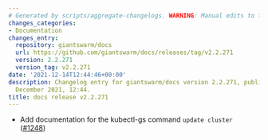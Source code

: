 ```yaml
---
# Generated by scripts/aggregate-changelogs. WARNING: Manual edits to this files will be overwritten.
changes_categories:
- Documentation
changes_entry:
  repository: giantswarm/docs
  url: https://github.com/giantswarm/docs/releases/tag/v2.2.271
  version: 2.2.271
  version_tag: v2.2.271
date: '2021-12-14T12:44:46+00:00'
description: Changelog entry for giantswarm/docs version 2.2.271, published on 14
  December 2021, 12:44.
title: docs release v2.2.271
---
```


- Add documentation for the kubectl-gs command `update cluster` ([#1248](https://github.com/giantswarm/docs/pull/1248))
